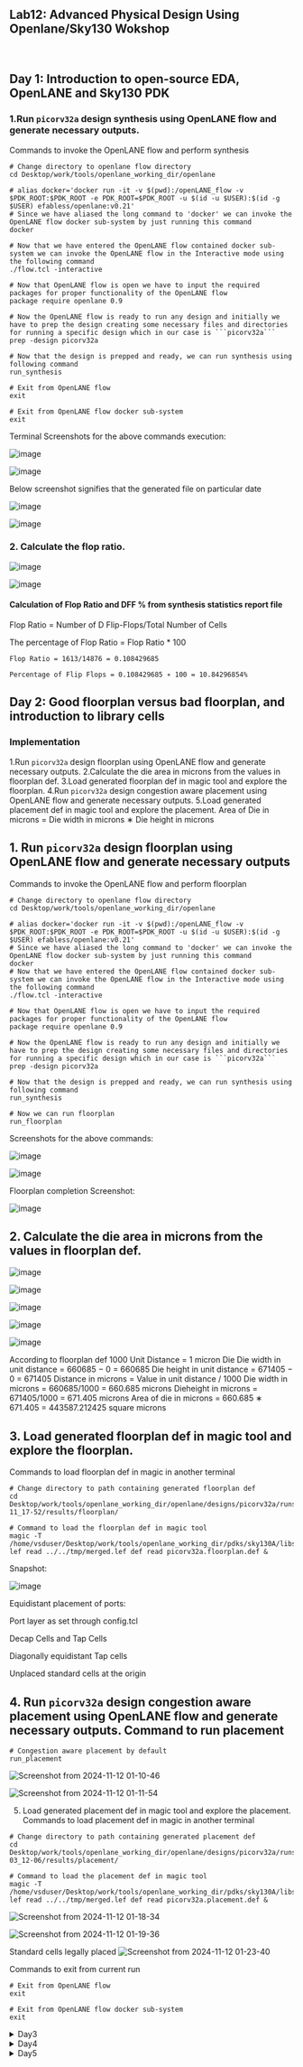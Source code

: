 ## Lab12: Advanced Physical Design Using Openlane/Sky130 Wokshop
<br>

## Day 1: Introduction to open-source EDA, OpenLANE and Sky130 PDK

### 1.Run ```picorv32a``` design synthesis using OpenLANE flow and generate necessary outputs.

Commands to invoke the OpenLANE flow and perform synthesis

```
# Change directory to openlane flow directory
cd Desktop/work/tools/openlane_working_dir/openlane

# alias docker='docker run -it -v $(pwd):/openLANE_flow -v $PDK_ROOT:$PDK_ROOT -e PDK_ROOT=$PDK_ROOT -u $(id -u $USER):$(id -g $USER) efabless/openlane:v0.21'
# Since we have aliased the long command to 'docker' we can invoke the OpenLANE flow docker sub-system by just running this command
docker

# Now that we have entered the OpenLANE flow contained docker sub-system we can invoke the OpenLANE flow in the Interactive mode using the following command
./flow.tcl -interactive

# Now that OpenLANE flow is open we have to input the required packages for proper functionality of the OpenLANE flow
package require openlane 0.9

# Now the OpenLANE flow is ready to run any design and initially we have to prep the design creating some necessary files and directories for running a specific design which in our case is ```picorv32a```
prep -design picorv32a

# Now that the design is prepped and ready, we can run synthesis using following command
run_synthesis

# Exit from OpenLANE flow
exit

# Exit from OpenLANE flow docker sub-system
exit

```

Terminal Screenshots for the above commands execution:

![image](https://github.com/user-attachments/assets/ca1b43a9-3b0c-4a4c-9c15-359ea91c3192)

![image](https://github.com/user-attachments/assets/73ee1337-eae4-45f9-88ba-235d621c5c2c)

Below screenshot signifies that the generated file on particular date 

![image](https://github.com/user-attachments/assets/d3e47449-0787-4717-864d-00ab6b2337a3)

![image](https://github.com/user-attachments/assets/9e562bc9-ad7e-47a9-b406-6a21fd624f89)

### 2. Calculate the flop ratio.

![image](https://github.com/user-attachments/assets/5ccadd5a-d8d6-4d19-a139-389d0cd56856)

![image](https://github.com/user-attachments/assets/f9848d71-57e6-4804-a06c-0a52f73dd1ce)

#### Calculation of Flop Ratio and DFF % from synthesis statistics report file

Flop Ratio = Number of D Flip-Flops/Total Number of Cells

The percentage of Flop Ratio = Flop Ratio * 100

```
Flop Ratio = 1613/14876 = 0.108429685
    
Percentage of Flip Flops = 0.108429685 ∗ 100 = 10.84296854%
```

## Day 2: Good floorplan versus bad floorplan, and introduction to library cells

### Implementation
1.Run ```picorv32a``` design floorplan using OpenLANE flow and generate necessary outputs.
2.Calculate the die area in microns from the values in floorplan def.
3.Load generated floorplan def in magic tool and explore the floorplan.
4.Run ```picorv32a``` design congestion aware placement using OpenLANE flow and generate necessary outputs.
5.Load generated placement def in magic tool and explore the placement. Area of Die in microns = Die width in microns ∗ Die height in microns

## 1. Run ```picorv32a``` design floorplan using OpenLANE flow and generate necessary outputs

Commands to invoke the OpenLANE flow and perform floorplan
```
# Change directory to openlane flow directory
cd Desktop/work/tools/openlane_working_dir/openlane

# alias docker='docker run -it -v $(pwd):/openLANE_flow -v $PDK_ROOT:$PDK_ROOT -e PDK_ROOT=$PDK_ROOT -u $(id -u $USER):$(id -g $USER) efabless/openlane:v0.21'
# Since we have aliased the long command to 'docker' we can invoke the OpenLANE flow docker sub-system by just running this command
docker
# Now that we have entered the OpenLANE flow contained docker sub-system we can invoke the OpenLANE flow in the Interactive mode using the following command
./flow.tcl -interactive

# Now that OpenLANE flow is open we have to input the required packages for proper functionality of the OpenLANE flow
package require openlane 0.9

# Now the OpenLANE flow is ready to run any design and initially we have to prep the design creating some necessary files and directories for running a specific design which in our case is ```picorv32a```
prep -design picorv32a

# Now that the design is prepped and ready, we can run synthesis using following command
run_synthesis

# Now we can run floorplan
run_floorplan
```

Screenshots for the above commands:

![image](https://github.com/user-attachments/assets/faa181e1-30bb-4eb6-a3e9-525e17ea7f07)

![image](https://github.com/user-attachments/assets/ac87c794-cdcc-406d-ac83-66a411aa7189)

Floorplan completion Screenshot:

![image](https://github.com/user-attachments/assets/3081765d-223c-4ace-bd83-31431b886f44)

## 2. Calculate the die area in microns from the values in floorplan def.

![image](https://github.com/user-attachments/assets/047a6528-b556-487d-8087-b289c0e30c26)

![image](https://github.com/user-attachments/assets/ed50a178-f6f5-4dd1-b2e3-5554b4587fd3)

![image](https://github.com/user-attachments/assets/41b96d36-0e36-4897-bc54-38033d15fffe)

![image](https://github.com/user-attachments/assets/33bf03ca-a8aa-4199-9e4a-d94f56276b0c)

![image](https://github.com/user-attachments/assets/5c438930-c595-437a-b50a-d2c3740733ad)


According to floorplan def 1000 Unit Distance = 1 micron Die
Die width in unit distance = 660685 − 0 = 660685
Die height in unit distance = 671405 − 0 = 671405
Distance in microns = Value in unit distance / 1000 
Die width in microns = 660685/1000 = 660.685 microns 
Dieheight in microns = 671405/1000 = 671.405 microns 
Area of die in microns = 660.685 ∗ 671.405 = 443587.212425 square microns

## 3. Load generated floorplan def in magic tool and explore the floorplan.

Commands to load floorplan def in magic in another terminal
```
# Change directory to path containing generated floorplan def
cd Desktop/work/tools/openlane_working_dir/openlane/designs/picorv32a/runs/12-11_17-52/results/floorplan/

# Command to load the floorplan def in magic tool
magic -T /home/vsduser/Desktop/work/tools/openlane_working_dir/pdks/sky130A/libs.tech/magic/sky130A.tech lef read ../../tmp/merged.lef def read picorv32a.floorplan.def &
```

Snapshot:

![image](https://github.com/user-attachments/assets/f9dfd537-7d02-4c46-906a-a623bb577f24)


Equidistant placement of ports: 



Port layer as set through config.tcl 




Decap Cells and Tap Cells



Diagonally equidistant Tap cells



Unplaced standard cells at the origin



## 4. Run ```picorv32a``` design congestion aware placement using OpenLANE flow and generate necessary outputs. Command to run placement

```
# Congestion aware placement by default
run_placement
```
![Screenshot from 2024-11-12 01-10-46](https://github.com/user-attachments/assets/f6950154-e31f-4166-9c6a-5f21f96f16f9)

![Screenshot from 2024-11-12 01-11-54](https://github.com/user-attachments/assets/2b6021b3-2ae3-469e-8209-f6f4e5d4dfa8)





5. Load generated placement def in magic tool and explore the placement. Commands to load placement def in magic in another terminal

   
```
# Change directory to path containing generated placement def
cd Desktop/work/tools/openlane_working_dir/openlane/designs/picorv32a/runs/17-03_12-06/results/placement/

# Command to load the placement def in magic tool
magic -T /home/vsduser/Desktop/work/tools/openlane_working_dir/pdks/sky130A/libs.tech/magic/sky130A.tech lef read ../../tmp/merged.lef def read picorv32a.placement.def &
```


![Screenshot from 2024-11-12 01-18-34](https://github.com/user-attachments/assets/0e04adda-bff1-40fa-9955-575da9261751)

![Screenshot from 2024-11-12 01-19-36](https://github.com/user-attachments/assets/9b3bec25-be46-4ce9-852c-6f20393e4960)


Standard cells legally placed 
![Screenshot from 2024-11-12 01-23-40](https://github.com/user-attachments/assets/2393d0ca-16b9-4369-9db4-fd02cff38515)


Commands to exit from current run

```
# Exit from OpenLANE flow
exit

# Exit from OpenLANE flow docker sub-system
exit
```


  </details>






 <details>
  <summary>Day3 </summary>

  ## Design Library Cell Using Magic Layout and Cell characterization:



  </details>







 <details>
  <summary>Day4 </summary>

  ## Pre-Layout timing analysis and Importance of good clock tree:




</details>



 <details>
  <summary>Day5 </summary>

## Final steps for RTL2GDS using tritonRoute and openSTA:


 
</details>
